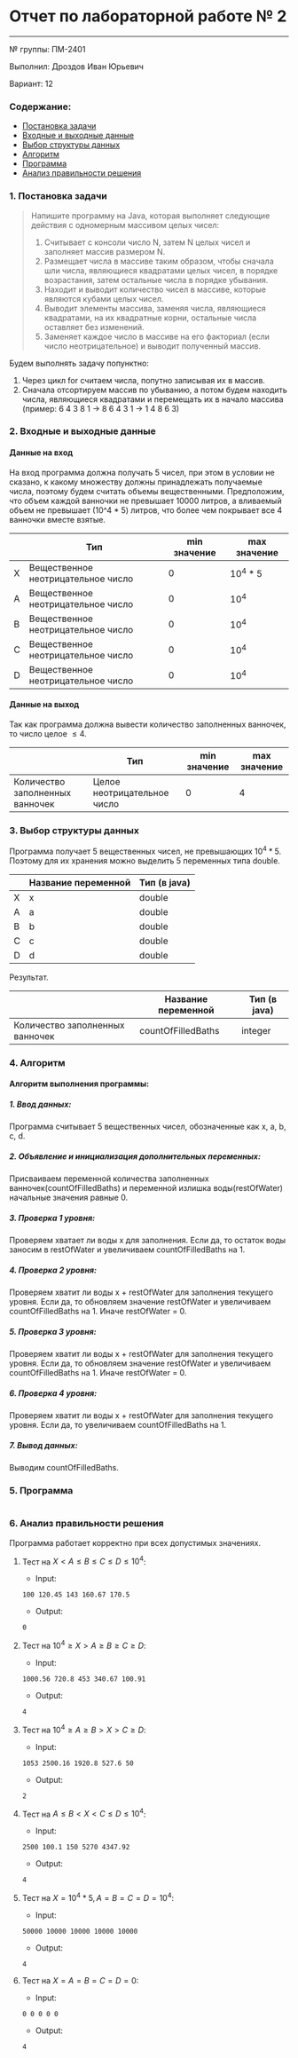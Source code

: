 # Отчет по лабораторной работе № 2

---
№ группы: ПМ-2401

Выполнил: Дроздов Иван Юрьевич

Вариант: 12

### Содержание:

- [Постановка задачи](#1-постановка-задачи)
- [Входные и выходные данные](#2-входные-и-выходные-данные)
- [Выбор структуры данных](#3-выбор-структуры-данных)
- [Алгоритм](#4-алгоритм)
- [Программа](#5-программа)
- [Анализ правильности решения](#6-анализ-правильности-решения)

### 1. Постановка задачи

> Напишите программу на Java, которая выполняет следующие действия
с одномерным массивом целых чисел:
> 1. Считывает с консоли число N, затем N целых чисел и заполняет
   массив размером N.
> 2. Размещает числа в массиве таким образом, чтобы сначала шли числа, являющиеся квадратами целых чисел, в порядке возрастания,
   затем остальные числа в порядке убывания.
> 3. Находит и выводит количество чисел в массиве, которые являются
   кубами целых чисел.
> 4. Выводит элементы массива, заменяя числа, являющиеся квадратами, на их квадратные корни, остальные числа оставляет без изменений.
> 5. Заменяет каждое число в массиве на его факториал (если число
   неотрицательное) и выводит полученный массив.

Будем выполнять задачу попунктно:
1. Через цикл for считаем числа, попутно записывая их в массив.
2. Сначала отсортируем массив по убыванию, а потом будем находить числа,
являющиеся квадратами и перемещать их в начало массива
(пример: 6 4 3 8 1 -> 8 6 4 3 1 -> 1 4 8 6 3)

### 2. Входные и выходные данные

#### Данные на вход
На вход программа должна получать 5 чисел,
при этом в условии не сказано, к какому множеству должны принадлежать получаемые числа,
поэтому будем считать объемы вещественными. Предположим, что объем каждой ванночки
не превышает 10000 литров, а вливаемый объем не превышает (10^4 * 5) литров,
что более чем покрывает все 4 ванночки вместе взятые.

|   | Тип                                | min значение | max значение |
|---|------------------------------------|--------------|--------------|
| X | Вещественное неотрицательное число | 0            | $`10^4 * 5`$ |
| A | Вещественное неотрицательное число | 0            | $`10^4`$     |
| B | Вещественное неотрицательное число | 0            | $`10^4`$     |
| C | Вещественное неотрицательное число | 0            | $`10^4`$     |
| D | Вещественное неотрицательное число | 0            | $`10^4`$     |

#### Данные на выход
Так как программа должна вывести количество заполненных ванночек,
то число целое $` \leq 4 `$.

|                                 | Тип                         | min значение | max значение |
|---------------------------------|-----------------------------|--------------|--------------|
| Количество заполненных ванночек | Целое неотрицательное число | 0            | 4            |

### 3. Выбор структуры данных
Программа получает 5 вещественных чисел, не превышающих $`10^4 * 5`$.
Поэтому для их хранения можно выделить 5 переменных типа double.

|   | Название переменной | Тип (в java) |
|---|---------------------|--------------|
| X | x                   | double       |
| A | a                   | double       |
| B | b                   | double       |
| C | c                   | double       |
| D | d                   | double       |

Результат.

|                                 | Название переменной  | Тип (в java) |
|---------------------------------|----------------------|--------------|
| Количество заполненных ванночек | countOfFilledBaths   | integer      |

### 4. Алгоритм

#### Алгоритм выполнения программы:
##### 1. Ввод данных:
Программа считывает 5 вещественных чисел, обозначенные как x, a, b, c, d.
##### 2. Объявление и инициализация дополнительных переменных:
Присваиваем переменной количества заполненных ванночек(countOfFilledBaths)
и переменной излишка воды(restOfWater) начальные значения равные 0.
##### 3. Проверка 1 уровня:
Проверяем хватает ли воды x для заполнения. Если да,
то остаток воды заносим в restOfWater и увеличиваем countOfFilledBaths на 1.
##### 4. Проверка 2 уровня:
Проверяем хватит ли воды x + restOfWater
для заполнения текущего уровня. Если да,
то обновляем значение restOfWater и увеличиваем countOfFilledBaths на 1.
Иначе restOfWater = 0.
##### 5. Проверка 3 уровня:
Проверяем хватит ли воды x + restOfWater
для заполнения текущего уровня. Если да,
то обновляем значение restOfWater и увеличиваем countOfFilledBaths на 1.
Иначе restOfWater = 0.
##### 6. Проверка 4 уровня:
Проверяем хватит ли воды x + restOfWater
для заполнения текущего уровня. Если да,
то увеличиваем countOfFilledBaths на 1.
##### 7. Вывод данных:
Выводим countOfFilledBaths.

### 5. Программа

```Java

```
### 6. Анализ правильности решения

Программа работает корректно при всех допустимых значениях.

1. Тест на $`X < A \leq B \leq C \leq D \leq 10^4`$:
    - Input:

   ```
   100 120.45 143 160.67 170.5
   ```

    - Output:

   ```
   0
   ```

2. Тест на $`10^4 \geq X > A \geq B \geq C \geq D`$:
    - Input:

   ```
   1000.56 720.8 453 340.67 100.91
   ```

    - Output:

   ```
   4
   ```

3. Тест на $`10^4 \geq A \geq B > X > C \geq D`$:
    - Input:

   ```
   1053 2500.16 1920.8 527.6 50
   ```

    - Output:

   ```
   2
   ```

4. Тест на $`A \leq B < X < C \leq D \leq 10^4`$:
    - Input:

   ```
   2500 100.1 150 5270 4347.92
   ```

    - Output:

   ```
   4
   ```

5. Тест на $`X = 10^4 * 5, A = B = C = D = 10^4`$:
    - Input:

   ```
   50000 10000 10000 10000 10000
   ```

    - Output:

   ```
   4
   ```

6. Тест на $`X = A = B = C = D = 0`$:
    - Input:

   ```
   0 0 0 0 0
   ```

    - Output:

   ```
   4
   ```